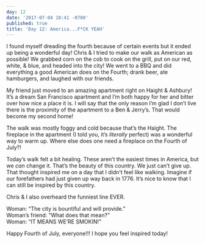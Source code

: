 ```yaml
---
day: 12
date: '2017-07-04 18:41 -0700'
published: true
title: 'Day 12: America...F*CK YEAH'
---
```

I found myself dreading the fourth because of certain events but it ended up being a wonderful day! 
Chris & I tried to make our walk as American as possible! We grabbed corn on the cob to cook on the grill, put on our red, white, & blue, and headed into the city! We went to a BBQ and did everything a good American does on the Fourth; drank beer, ate hamburgers, and laughed with our friends. 

My friend just moved to an amazing apartment right on Haight & Ashbury! It’s a dream San Francisco apartment and I’m both happy for her and bitter over how nice a place it is. I will say that the only reason I’m glad I don’t live there is the proximity of the apartment to a Ben & Jerry’s. That would become my second home! 

The walk was mostly foggy and cold because that’s the Haight. The fireplace in the apartment (I told you, it’s _literally_ perfect) was a wonderful way to warm up. Where else does one need a fireplace on the Fourth of July?! 

Today’s walk felt a bit healing. These aren’t the easiest times in America, but we _can_ change it. That’s the beauty of this country. We just can’t give up. That thought inspired me on a day that I didn’t feel like walking. Imagine if our forefathers had just given up way back in 1776. It’s nice to know that I can still be inspired by this country. 

Chris & I also overheard the funniest line EVER. 

Woman: “The city is bountiful and will provide.”   
Woman’s friend: “What does that mean?”   
Woman: “IT MEANS WE’RE SMOKIN!”   

Happy Fourth of July, everyone!!! I hope you feel inspired today!
